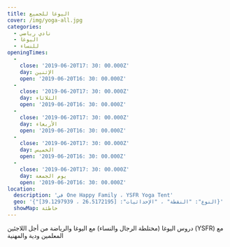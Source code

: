 ```yaml
---
title: اليوغا للجميع
cover: /img/yoga-all.jpg
categories:
  - نادي رياضي
  - اليوغا
  - للنساء
openingTimes:
  - 
    close: '2019-06-20T17: 30: 00.000Z'
    day: الإثنين
    open: '2019-06-20T16: 30: 00.000Z'
  - 
    close: '2019-06-20T17: 30: 00.000Z'
    day: الثلاثاء
    open: '2019-06-20T16: 30: 00.000Z'
  - 
    close: '2019-06-20T17: 30: 00.000Z'
    day: الأربعاء
    open: '2019-06-20T16: 30: 00.000Z'
  - 
    close: '2019-06-20T17: 30: 00.000Z'
    day: الخميس
    open: '2019-06-20T16: 30: 00.000Z'
  - 
    close: '2019-06-20T17: 30: 00.000Z'
    day: يوم الجمعة
    open: '2019-06-20T16: 30: 00.000Z'
location:
  description: 'في One Happy Family ، YSFR Yoga Tent'
  geo: '{"النوع": "النقطة" ، "الإحداثيات": [26.5172195 ، 39.1297939]}'
  showMap: خاطئة
---
```


دروس اليوغا (مختلطة الرجال والنساء) مع اليوغا والرياضة من أجل اللاجئين (YSFR) مع المعلمين ودية والمهنية